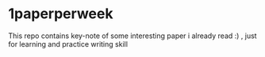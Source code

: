 # 1paperperweek
This repo contains key-note of some interesting paper i already read :) , just for learning and practice writing skill 